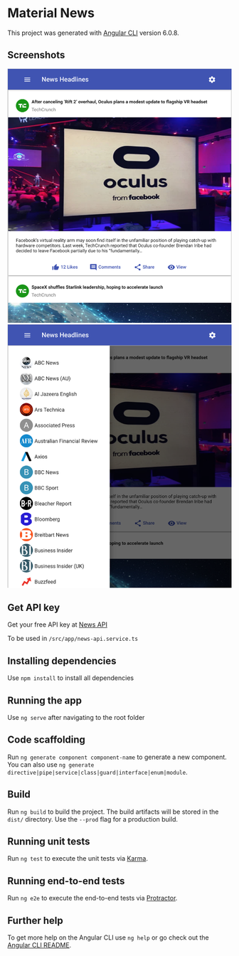 # Material News

This project was generated with [Angular CLI](https://github.com/angular/angular-cli) version 6.0.8.

## Screenshots

![](/images/1.png)
![](/images/2.png)

## Get API key

Get your free API key at [News API](https://newsapi.org/)

To be used in `/src/app/news-api.service.ts`

## Installing dependencies

Use `npm install` to install all dependencies


## Running the app

Use `ng serve` after navigating to the root folder

## Code scaffolding

Run `ng generate component component-name` to generate a new component. You can also use `ng generate directive|pipe|service|class|guard|interface|enum|module`.

## Build

Run `ng build` to build the project. The build artifacts will be stored in the `dist/` directory. Use the `--prod` flag for a production build.

## Running unit tests

Run `ng test` to execute the unit tests via [Karma](https://karma-runner.github.io).

## Running end-to-end tests

Run `ng e2e` to execute the end-to-end tests via [Protractor](http://www.protractortest.org/).

## Further help

To get more help on the Angular CLI use `ng help` or go check out the [Angular CLI README](https://github.com/angular/angular-cli/blob/master/README.md).
